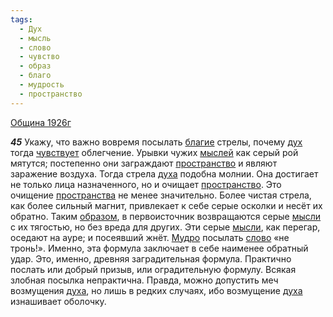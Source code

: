 ```yaml
---
tags:
  - Дух
  - мысль
  - слово
  - чувство
  - образ
  - благо
  - мудрость
  - пространство
---
```


[Община 1926г](/agni/1926)

___45___
Укажу, что важно вовремя посылать [благие](/tag/#благо) стрелы, почему [дух](/tag/#Дух) тогда [чувствует](/tag/#чувство) облегчение. Урывки чужих [мыслей](/tag/#мысль) как серый рой мятутся; постепенно они заграждают [пространство](/tag/#пространство) и являют заражение воздуха. Тогда стрела [духа](/tag/#Дух) подобна молнии. Она достигает не только лица назначенного, но и очищает [пространство](/tag/#пространство). Это очищение [пространства](/tag/#пространство) не менее значительно. Более чистая стрела, как более сильный магнит, привлекает к себе серые осколки и несёт их обратно. Таким [образом](/tag/#образ), в первоисточник возвращаются серые [мысли](/tag/#мысль) с их тягостью, но без вреда для других. Эти серые [мысли](/tag/#мысль), как перегар, оседают на ауре; и посеявший жнёт. [Мудро](/tag/#мудрость) посылать [слово](/tag/#слово) «не тронь!». Именно, эта формула заключает в себе наименее обратный удар. Это, именно, древняя заградительная формула. Практично послать или добрый призыв, или оградительную формулу. Всякая злобная посылка непрактична. Правда, можно допустить меч возмущения [духа](/tag/#Дух), но лишь в редких случаях, ибо возмущение [духа](/tag/#Дух) изнашивает оболочку.   

